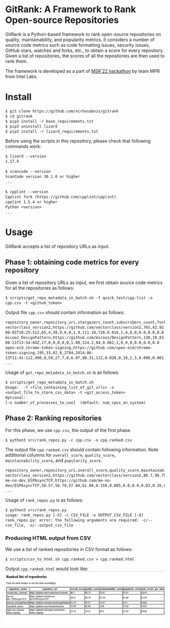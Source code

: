 # GitRank: A Framework to Rank Open-source Repositories

GitRank is a Python-based framework to rank open-source repositories on quality, maintainability, and popularity metrics. It considers a number of source code metrics such as code formatting issues, security issues, GitHub stars, watches and forks, etc., to obtain a score for every repository. Given a list of repositories, the scores of all the repositories are then used to rank them.

The framework is developed as a part of [MSR'22 hackathon](https://conf.researchr.org/track/msr-2022/msrhackathon2022) by team MPR from Intel Labs.

# Install

```
$ git clone https://github.com/nirhasabnis/gitrank
$ cd gitrank
$ pip3 install -r base_requirements.txt
$ pip3 uninstall lizard
$ pip3 install -r lizard_requirements.txt
```

Before using the scripts in this repository, please check that following commands work:
```
$ lizard --version
1.17.9

$ scancode --version
ScanCode version 30.1.0 or higher
...

$ cpplint --version
Cpplint fork (https://github.com/cpplint/cpplint)
cpplint 1.5.4 or higher
Python <version> 
...
```

# Usage

GitRank accepts a list of repository URLs as input.

## Phase 1: obtaining code metrics for every repository

Given a list of repository URLs as input, we first obtain source code metrics for all the repositories as follows:
```
$ scripts/get_repo_metadata_in_batch.sh -f quick_test/cpp.list -o cpp.csv -t <github_token>
```

Output file `cpp.csv` should contain information as follows:
```
repository_owner,repository_uri,stargazers_count,subscribers_count,forks_count,open_issues,repo_age_in_days,created_at,num_commits,open_issues_and_pr_now,closed_issues_and_pr_over_two_year,closed_issues_and_pr_over_one_year,closed_issues_and_pr_over_six_months,closed_issues_and_pr_over_one_month,average_cyclomatic_complexity_for_repo,average_maintainability_index_for_repo,style_errors,style_errors_per_nloc,is_valid_license,security_notes,security_warnings,security_errors,security_notes_per_nloc,security_warnings_per_nloc,security_errors_per_nloc
vectorclass_version2,https://github.com/vectorclass/version2,765,42,92,4,909,2019-08-01T10:25:51Z,65,4,38,9,6,0,1.9,111.18,728,0.016,1,4,0,0,0.0,0.0,0.0
micooz_DesignPattern,https://github.com/micooz/DesignPattern,130,10,83,1,2350,2015-08-21T13:54:04Z,17,0,0,0,0,0,1.09,124.2,94,0.062,1,0,0,0,0.0,0.0,0.0
open-eid_chrome-token-signing,https://github.com/open-eid/chrome-token-signing,195,33,82,8,2784,2014-06-13T11:41:11Z,490,8,59,27,7,0,6.07,88.31,112,0.028,0,18,2,3,0.006,0.001,0.001
...
```

Usage of `get_repo_metadata_in_batch.sh` is as follows:
```
$ scripts/get_repo_metadata_in_batch.sh 
Usage:  -f <file_containing_list_of_git_urls> -o <output_file_to_store_csv_data> -t <git_access_token>
Optional:
[-n number_of_processes_to_use]  (default: num_cpus_on_system)
```

## Phase 2: Ranking repositories

For this phase, we use `cpp.csv`, the output of the first phase.
```
$ python3 src/rank_repos.py -c cpp.csv -o cpp.ranked.csv
```

The output file `cpp.ranked.csv` should contain following information. Note additional columns for `overall_score`, `quality_score`, `maintainability_score`, and `popularity_score`.
```
repository_owner,repository_uri,overall_score,quality_score,maintainability_score,popularity_score,style_errors_per_nloc,security_notes_per_nloc,security_warnings_per_nloc,security_errors_per_nloc,subscribers_count_by_age,stargazers_count_by_age,forks_count_by_age,average_cyclomatic_complexity_for_repo_pct
vectorclass_version2,https://github.com/vectorclass/version2,80.7,96.75,53.67,91.67,0.016,0.0,0.0,0.0,0.05,0.84,0.1,16.27
me-no-dev_ESPAsyncTCP,https://github.com/me-no-dev/ESPAsyncTCP,58.57,56.79,57.04,61.88,0.159,0.005,0.0,0.0,0.03,0.26,0.13,32.73
...
```

Usage of `rank_repos.py` is as follows:
```
$ python3 src/rank_repos.py 
usage: rank_repos.py [-h] -c CSV_FILE -o OUTPUT_CSV_FILE [-d]
rank_repos.py: error: the following arguments are required: -c/--csv_file, -o/--output_csv_file
```

### Producing HTML output from CSV

We use a list of ranked repositories in CSV format as follows:
```
$ scripts/csv_to_html.sh cpp.ranked.csv > cpp.ranked.html
```

Output `cpp.ranked.html` would look like:
![HTML output](fig/cpp.ranked.html.png)